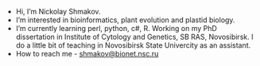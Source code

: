 - Hi, I’m Nickolay Shmakov.
- I’m interested in bioinformatics, plant evolution and plastid biology.
- I’m currently learning perl, python, c#, R. Working on my PhD dissertation in Institute of Cytology and Genetics, SB RAS, Novosibirsk. I do a little bit of teaching in Novosibirsk State Univercity as an assistant.
- How to reach me - shmakov@bionet.nsc.ru

<!---
Nickoshmak/Nickoshmak is a ✨ special ✨ repository because its `README.md` (this file) appears on your GitHub profile.
You can click the Preview link to take a look at your changes.
--->
